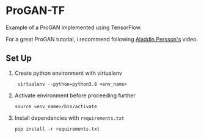 # ProGAN-TF
Example of a ProGAN implemented using TensorFlow.

For a great ProGAN tutorial, i recommend following [Aladdin Persson's](https://www.youtube.com/watch?v=nkQHASviYac) video.

## Set Up

1. Create python environment with virtualenv
    ```
     virtualenv --python=python3.8 <env_name>
    ```
2. Activate environment before proceeding further
    ```
    source <env_name>/bin/activate
    ```
3. Install dependencies with `requirements.txt`
    ```
    pip install -r requirements.txt
    ```